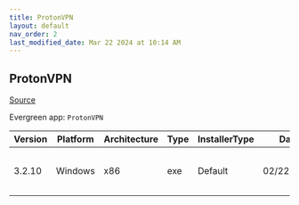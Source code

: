 ```yaml
---
title: ProtonVPN
layout: default
nav_order: 2
last_modified_date: Mar 22 2024 at 10:14 AM
---
```


## ProtonVPN

[Source](https://protonvpn.com/)

Evergreen app: `ProtonVPN`

| Version | Platform | Architecture | Type | InstallerType | Date       | Size     | URI                                                                                                                                                                        |
| ------- | -------- | ------------ | ---- | ------------- | ---------- | -------- | -------------------------------------------------------------------------------------------------------------------------------------------------------------------------- |
| 3.2.10  | Windows  | x86          | exe  | Default       | 02/22/2024 | 79346664 | [https://github.com/ProtonVPN/win-app/releases/download/3.2.10/ProtonVPN_v3.2.10.exe](https://github.com/ProtonVPN/win-app/releases/download/3.2.10/ProtonVPN_v3.2.10.exe) |
